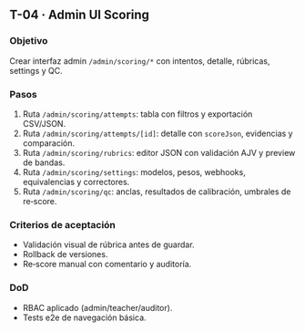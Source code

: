 ## T-04 · Admin UI Scoring

### Objetivo

Crear interfaz admin `/admin/scoring/*` con intentos, detalle, rúbricas, settings y QC.

### Pasos

1. Ruta `/admin/scoring/attempts`: tabla con filtros y exportación CSV/JSON.
2. Ruta `/admin/scoring/attempts/[id]`: detalle con `scoreJson`, evidencias y comparación.
3. Ruta `/admin/scoring/rubrics`: editor JSON con validación AJV y preview de bandas.
4. Ruta `/admin/scoring/settings`: modelos, pesos, webhooks, equivalencias y correctores.
5. Ruta `/admin/scoring/qc`: anclas, resultados de calibración, umbrales de re‑score.

### Criterios de aceptación

- Validación visual de rúbrica antes de guardar.
- Rollback de versiones.
- Re‑score manual con comentario y auditoría.

### DoD

- RBAC aplicado (admin/teacher/auditor).
- Tests e2e de navegación básica.
